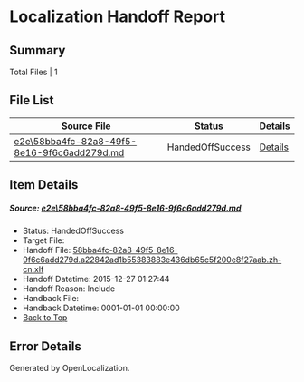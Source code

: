 # <a name='report-top'></a> Localization Handoff Report

## Summary
 Total Files | 1

## File List
 Source File | Status | Details 
 ----------- | ------ | ------- 
 [e2e\58bba4fc-82a8-49f5-8e16-9f6c6add279d.md](https://github.com/OpenLocalizationTest/oltest/blob/73019b1f42d93c7bd9bdef2333948b8a6584c296/e2e/58bba4fc-82a8-49f5-8e16-9f6c6add279d.md) | HandedOffSuccess | [Details](#0223cd4436bac372120a99444151b0bc5f01d7793)

## Item Details
##### <a name='0223cd4436bac372120a99444151b0bc5f01d7793'></a> Source: [e2e\58bba4fc-82a8-49f5-8e16-9f6c6add279d.md](https://github.com/OpenLocalizationTest/oltest/blob/73019b1f42d93c7bd9bdef2333948b8a6584c296/e2e/58bba4fc-82a8-49f5-8e16-9f6c6add279d.md)
* Status: HandedOffSuccess
* Target File: 
* Handoff File: [58bba4fc-82a8-49f5-8e16-9f6c6add279d.a22842ad1b55383883e436db65c5f200e8f27aab.zh-cn.xlf](https://github.com/OpenLocalizationTestOrg/olhandoff/blob/584740a82f59e24354e141d804be60ff4948e12c/ol-handoff/OpenLocalizationTestOrg/oltest.zh-cn/qimu/58bba4fc-82a8-49f5-8e16-9f6c6add279d.a22842ad1b55383883e436db65c5f200e8f27aab.zh-cn.xlf)
* Handoff Datetime: 2015-12-27 01:27:44
* Handoff Reason: Include
* Handback File: 
* Handback Datetime: 0001-01-01 00:00:00
* [Back to Top](#report-top)


## Error Details

Generated by OpenLocalization.
